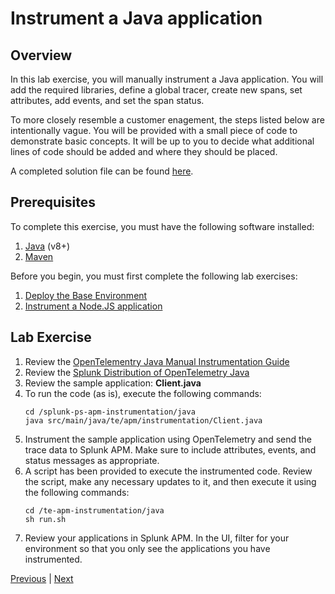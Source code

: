 # Instrument a Java application

## Overview

In this lab exercise, you will manually instrument a Java application. You will add the required libraries, define a global tracer, create new spans, set attributes, add events, and set the span status.

To more closely resemble a customer enagement, the steps listed below are intentionally vague. You will be provided with a small piece of code to demonstrate basic concepts. It will be up to you to decide what additional lines of code should be added and where they should be placed.

A completed solution file can be found [here](../solutions/Client.java).

## Prerequisites

To complete this exercise, you must have the following software installed:

1. [Java](https://openjdk.java.net/) (v8+)
1. [Maven](https://maven.apache.org/)

Before you begin, you must first complete the following lab exercises:

1. [Deploy the Base Environment](../base/)
1. [Instrument a Node.JS application](../nodejs/)

## Lab Exercise

1. Review the [OpenTelementry Java Manual Instrumentation Guide](https://opentelemetry.io/docs/java/manual_instrumentation/)
1. Review the [Splunk Distribution of OpenTelemetry Java](https://github.com/signalfx/splunk-otel-java)
1. Review the sample application: **Client.java**
1. To run the code (as is), execute the following commands:
    ```
    cd /splunk-ps-apm-instrumentation/java
    java src/main/java/te/apm/instrumentation/Client.java
    ```
1. Instrument the sample application using OpenTelemetry and send the trace data to Splunk APM. Make sure to include attributes, events, and status messages as appropriate.
1. A script has been provided to execute the instrumented code. Review the script, make any necessary updates to it, and then execute it using the following commands:
    ```
    cd /te-apm-instrumentation/java
    sh run.sh
    ```
1. Review your applications in Splunk APM. In the UI, filter for your environment so that you only see the applications you have instrumented.

[Previous](../nodejs) | [Next](../python/)
